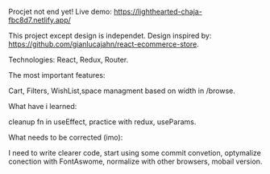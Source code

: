 Procjet not end yet!
Live demo: https://lighthearted-chaja-fbc8d7.netlify.app/

This project except design is independet. 
Design inspired by: https://github.com/gianlucajahn/react-ecommerce-store.

Technologies: React, Redux, Router.

The most important features:

Cart, Filters, WishList,space managment based on width in /browse.
 
What have i learned:

cleanup fn in useEffect, practice with redux, useParams.

What needs to be corrected (imo):

I need to write clearer code, start using some commit convetion, optymalize conection with FontAswome, normalize with  other browsers, mobail version.
